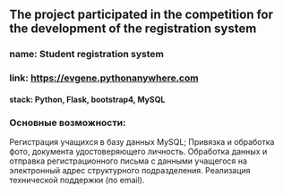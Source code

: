 ## The project participated in the competition for the development of the registration system

### name: Student registration system
### link: https://evgene.pythonanywhere.com
#### stack: Python, Flask, bootstrap4, MySQL

### Основные возможности:
Регистрация учащихся в базу данных MySQL;
Привязка и обработка фото, документа удостоверяющего личность.
Обработка данных и отправка регистрационного письма с данными учащегося на электронный адрес структурного подразделения.
Реализация технической поддержки (по email).
